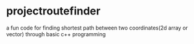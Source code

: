 # projectroutefinder
a fun code for finding shortest path between two coordinates(2d array or vector) through basic c++ programming
